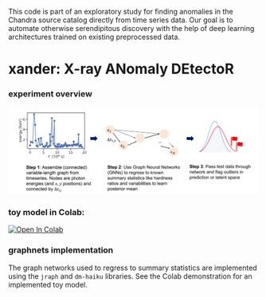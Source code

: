 This code is part of an exploratory study for finding anomalies in the Chandra source catalog directly from time series data. Our goal is to automate otherwise serendipitous discovery with the help of deep learning architectures trained on existing preprocessed data. 

# xander: X-ray ANomaly DEtectoR

### experiment overview
<img src="https://raw.githubusercontent.com/tlmakinen/xander/master/assets/images/xander-flowchart.png" alt="drawing" width="700"/>

### toy model in Colab:
 [![Open In Colab](https://colab.research.google.com/assets/colab-badge.svg)](https://colab.research.google.com/drive/1eQF63XlHaZs0haBTgscGyy804yNn1sTt?usp=sharing)

### graphnets implementation
The graph networks used to regress to summary statistics are implemented using the `jraph` and `dm-haiku` libraries. See the Colab demonstration for an implemented toy model. 


